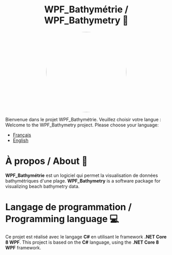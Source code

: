 <h1 align="center">WPF_Bathymétrie / WPF_Bathymetry 🌊</h1>

<p align="center">
  <img src="https://github.com/AlexD972/WPF_Bathymetrie/assets/125886242/22637c54-0627-4b10-9c1b-ec6c2d503c11" width="250" style="border-radius:50%">
</p>

Bienvenue dans le projet WPF_Bathymétrie. Veuillez choisir votre langue :
Welcome to the WPF_Bathymetry project. Please choose your language:

- <a href="README_FR.md">Français</a>
- <a href="README_EN_US.md">English</a>

# À propos / About 📖
**WPF_Bathymétrie** est un logiciel qui permet la visualisation de données bathymétriques d'une plage.
**WPF_Bathymetry** is a software package for visualizing beach bathymetry data.

# Langage de programmation / Programming language 💻
Ce projet est réalisé avec le langage **C#** en utilisant le framework **.NET Core 8 WPF**.
This project is based on the **C#** language, using the **.NET Core 8 WPF** framework.
